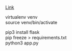
[Link](https://covid-data.herokuapp.com/)

virtualenv venv  
source venv/bin/activate  

pip3 install flask  
pip freeze > requirements.txt   
python3 app.py  